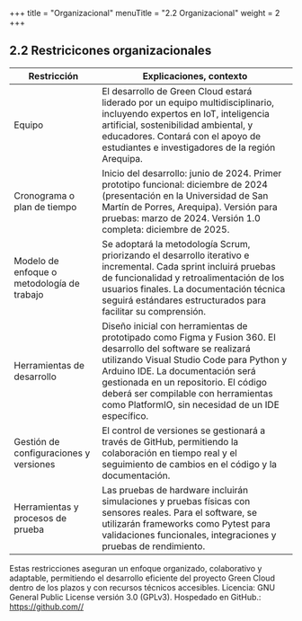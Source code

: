 +++
title = "Organizacional"
menuTitle = "2.2 Organizacional"
weight = 2
+++

## 2.2 Restricicones organizacionales

| Restricción | Explicaciones, contexto|
|---------------|----------------------------|
| Equipo| El desarrollo de Green Cloud estará liderado por un equipo multidisciplinario, incluyendo expertos en IoT, inteligencia artificial, sostenibilidad ambiental, y educadores. Contará con el apoyo de estudiantes e investigadores de la región Arequipa. |
| Cronograma o plan de tiempo |Inicio del desarrollo: junio de 2024. Primer prototipo funcional: diciembre de 2024 (presentación en la Universidad de San Martín de Porres, Arequipa). Versión para pruebas: marzo de 2024. Versión 1.0 completa: diciembre de 2025.|
| Modelo de enfoque o metodología de trabajo |Se adoptará la metodología Scrum, priorizando el desarrollo iterativo e incremental. Cada sprint incluirá pruebas de funcionalidad y retroalimentación de los usuarios finales. La documentación técnica seguirá estándares estructurados para facilitar su comprensión. |
| Herramientas de desarrollo |Diseño inicial con herramientas de prototipado como Figma y Fusion 360. El desarrollo del software se realizará utilizando Visual Studio Code para Python y Arduino IDE. La documentación será gestionada en un repositorio. El código deberá ser compilable con herramientas como PlatformIO, sin necesidad de un IDE específico.|
|Gestión de configuraciones y versiones|El control de versiones se gestionará a través de GitHub, permitiendo la colaboración en tiempo real y el seguimiento de cambios en el código y la documentación. |
| Herramientas y procesos de prueba | Las pruebas de hardware incluirán simulaciones y pruebas físicas con sensores reales. Para el software, se utilizarán frameworks como Pytest para validaciones funcionales, integraciones y pruebas de rendimiento.|

Estas restricciones aseguran un enfoque organizado, colaborativo y adaptable, permitiendo el desarrollo eficiente del proyecto Green Cloud dentro de los plazos y con recursos técnicos accesibles. Licencia: GNU General Public License versión 3.0 (GPLv3). Hospedado en GitHub.: https://github.com// 
